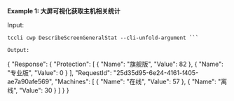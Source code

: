 **Example 1: 大屏可视化获取主机相关统计**



Input: 

```
tccli cwp DescribeScreenGeneralStat --cli-unfold-argument ```

Output: 
```
{
    "Response": {
        "Protection": [
            {
                "Name": "旗舰版",
                "Value": 82
            },
            {
                "Name": "专业版",
                "Value": 0
            }
        ],
        "RequestId": "25d35d95-6e24-4161-f405-ae7a90afe569",
        "Machines": [
            {
                "Name": "在线",
                "Value": 57
            },
            {
                "Name": "离线",
                "Value": 30
            }
        ]
    }
}
```

